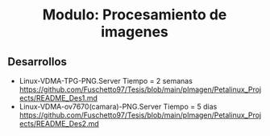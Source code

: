 <h1 align="center"> Modulo: Procesamiento de imagenes </h1> 

## Desarrollos

* Linux-VDMA-TPG-PNG.Server Tiempo = 2 semanas https://github.com/Fuschetto97/Tesis/blob/main/pImagen/Petalinux_Projects/README_Des1.md
* Linux-VDMA-ov7670(camara)-PNG.Server Tiempo = 5 dias https://github.com/Fuschetto97/Tesis/blob/main/pImagen/Petalinux_Projects/README_Des2.md














